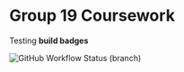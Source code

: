 <h1>Group 19 Coursework</h1>

Testing **build badges**

![GitHub Workflow Status (branch)](https://img.shields.io/github/actions/workflow/status/josephfanning/CW-Group19/main.yml.yml?branch=master)